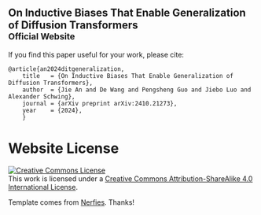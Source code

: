 ## On Inductive Biases That Enable Generalization of Diffusion Transformers<br><sub>Official Website</sub>

If you find this paper useful for your work, please cite:
```
@article{an2024ditgeneralization,
    title   = {On Inductive Biases That Enable Generalization of Diffusion Transformers}, 
    author  = {Jie An and De Wang and Pengsheng Guo and Jiebo Luo and Alexander Schwing},
    journal = {arXiv preprint arXiv:2410.21273},
    year    = {2024},
    }
```

# Website License
<a rel="license" href="http://creativecommons.org/licenses/by-sa/4.0/"><img alt="Creative Commons License" style="border-width:0" src="https://i.creativecommons.org/l/by-sa/4.0/88x31.png" /></a><br />This work is licensed under a <a rel="license" href="http://creativecommons.org/licenses/by-sa/4.0/">Creative Commons Attribution-ShareAlike 4.0 International License</a>.

Template comes from [Nerfies](https://nerfies.github.io). Thanks!
